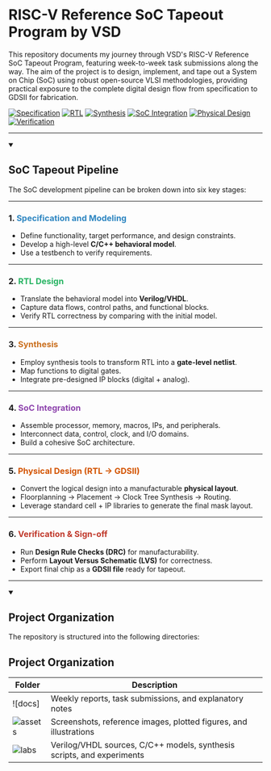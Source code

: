 # RISC-V Reference SoC Tapeout Program by VSD

This repository documents my journey through VSD's RISC-V Reference SoC Tapeout Program, featuring week-to-week task submissions along the way. The aim of the project is to design, implement, and tape out a System on Chip (SoC) using robust open-source VLSI methodologies, providing practical exposure to the complete digital design flow from specification to GDSII for fabrication.

[![Specification](https://img.shields.io/badge/Specification-Modeling-2E86C1?style=flat-square)](./docs) [![RTL](https://img.shields.io/badge/RTL-Design-28B463?style=flat-square)](./labs) [![Synthesis](https://img.shields.io/badge/Synthesis-CA6F1E?style=flat-square)](#) [![SoC Integration](https://img.shields.io/badge/SoC-Integration-8E44AD?style=flat-square)](#) [![Physical Design](https://img.shields.io/badge/Physical-Design-D35400?style=flat-square)](#) [![Verification](https://img.shields.io/badge/Verification-Signoff-C0392B?style=flat-square)](#)


---
<details open>
<summary><h2> SoC Tapeout Pipeline </h2></summary>

The SoC development pipeline can be broken down into six key stages:

---

### 1. <span style="color:#2E86C1">Specification and Modeling</span>
- Define functionality, target performance, and design constraints.  
- Develop a high-level **C/C++ behavioral model**.  
- Use a testbench to verify requirements.

---

### 2. <span style="color:#28B463">RTL Design</span>
- Translate the behavioral model into **Verilog/VHDL**.  
- Capture data flows, control paths, and functional blocks.  
- Verify RTL correctness by comparing with the initial model.

---

### 3. <span style="color:#CA6F1E">Synthesis</span>
- Employ synthesis tools to transform RTL into a **gate-level netlist**.  
- Map functions to digital gates.  
- Integrate pre-designed IP blocks (digital + analog).

---

### 4. <span style="color:#8E44AD">SoC Integration</span>
- Assemble processor, memory, macros, IPs, and peripherals.  
- Interconnect data, control, clock, and I/O domains.  
- Build a cohesive SoC architecture.

---

### 5. <span style="color:#D35400">Physical Design (RTL → GDSII)</span>
- Convert the logical design into a manufacturable **physical layout**.  
- Floorplanning → Placement → Clock Tree Synthesis → Routing.  
- Leverage standard cell + IP libraries to generate the final mask layout.

---

### 6. <span style="color:#C0392B">Verification & Sign-off</span>
- Run **Design Rule Checks (DRC)** for manufacturability.  
- Perform **Layout Versus Schematic (LVS)** for correctness.  
- Export final chip as a **GDSII file** ready for tapeout.

---
</details>

<details open>
<summary><h2> Project Organization </h2></summary>

The repository is structured into the following directories:

## Project Organization

| Folder | Description |
|--------|-------------|
| ![docs] | Weekly reports, task submissions, and explanatory notes |
| ![assets](https://img.shields.io/badge/assets-Media%20%26%20Figures-28B463?style=flat-square) | Screenshots, reference images, plotted figures, and illustrations |
| ![labs](https://img.shields.io/badge/labs-Code%20%26%20Scripts-CA6F1E?style=flat-square) | Verilog/VHDL sources, C/C++ models, synthesis scripts, and experiments |

